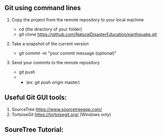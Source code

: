 ## Git using command lines
1. Copy the project from the remote repository to your local machine
    - cd (the directory of your folder)
    - git clone https://github.com/NaturalDisasterEducation/earthquake.git

2. Take a snapshot of the current version
    - git commit -m "your commit message (optional)"
    
3. Send your commits to the remote repository
   - git push <remote> <branch>
   - - (ex: git push origin master)


## Useful Git GUI tools:
1. SourceTree https://www.sourcetreeapp.com/
2. TortoiseGit https://tortoisegit.org/ (Windows only)

## SoureTree Tutorial:
